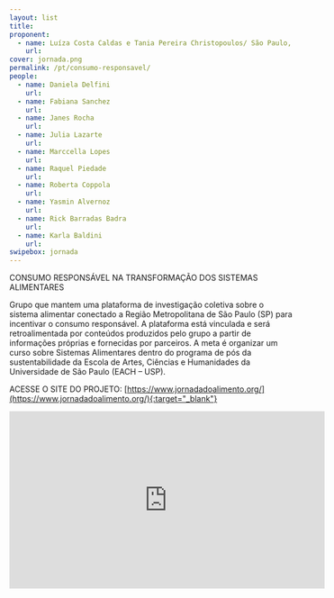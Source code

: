 ```yaml
---
layout: list
title: 
proponent:
  - name: Luíza Costa Caldas e Tania Pereira Christopoulos/ São Paulo, SP
    url: 
cover: jornada.png
permalink: /pt/consumo-responsavel/
people:
  - name: Daniela Delfini
    url: 
  - name: Fabiana Sanchez
    url: 
  - name: Janes Rocha
    url: 
  - name: Julia Lazarte
    url: 
  - name: Marccella Lopes
    url: 
  - name: Raquel Piedade
    url: 
  - name: Roberta Coppola
    url: 
  - name: Yasmin Alvernoz
    url: 
  - name: Rick Barradas Badra 
    url:  
  - name: Karla Baldini 
    url: 
swipebox: jornada
---
```

 
CONSUMO RESPONSÁVEL NA TRANSFORMAÇÃO DOS SISTEMAS ALIMENTARES

Grupo que mantem uma plataforma de investigação coletiva sobre o sistema alimentar conectado a Região Metropolitana de São Paulo (SP) para incentivar o consumo responsável. A plataforma está vinculada e será retroalimentada por conteúdos produzidos pelo grupo a partir de informações próprias e fornecidas por parceiros. A meta é organizar um curso sobre Sistemas Alimentares dentro do programa de pós da sustentabilidade da Escola de Artes, Ciências e Humanidades da Universidade de São Paulo (EACH – USP).
  
  
ACESSE O SITE DO PROJETO: [https://www.jornadadoalimento.org/](https://www.jornadadoalimento.org/){:target="_blank"}
  
    
<iframe width="560" height="315" src="https://youtu.be/p-Ch8q4iMCM" frameborder="0" allow="accelerometer; autoplay; encrypted-media; gyroscope; picture-in-picture" allowfullscreen></iframe>